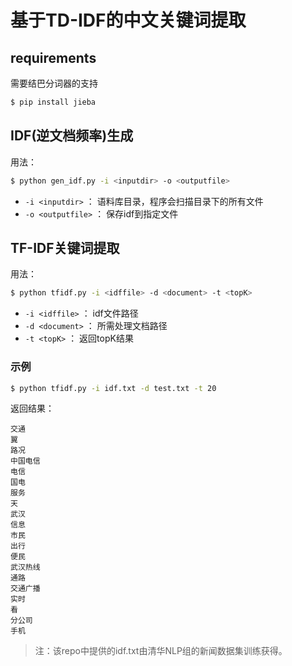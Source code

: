 # 基于TD-IDF的中文关键词提取

## requirements

需要结巴分词器的支持

```bash
$ pip install jieba
```

## IDF(逆文档频率)生成

用法：

```bash
$ python gen_idf.py -i <inputdir> -o <outputfile>
```

- `-i <inputdir>`   ： 语料库目录，程序会扫描目录下的所有文件
- `-o <outputfile>` ： 保存idf到指定文件

## TF-IDF关键词提取

用法：

```bash
$ python tfidf.py -i <idffile> -d <document> -t <topK>
```
- `-i <idffile>`  ： idf文件路径
- `-d <document>` ： 所需处理文档路径
- `-t <topK>`     ： 返回topK结果

### 示例

```bash
$ python tfidf.py -i idf.txt -d test.txt -t 20
```

返回结果：

```
交通
翼
路况
中国电信
电信
国电
服务
天
武汉
信息
市民
出行
便民
武汉热线
通路
交通广播
实时
看
分公司
手机
```

> 注：该repo中提供的idf.txt由清华NLP组的新闻数据集训练获得。



